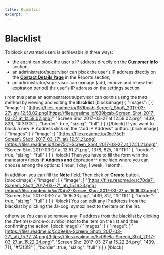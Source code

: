 ```yaml
---
title: Blacklist
excerpt: ''
---
```


# Blacklist

To block unwanted users is achievable in three ways:

* the agent can block the user's IP address directly on the [**Customer Info**](doc:console-applications#section-customer-info) section.
* an administrator/supervisor can block the user's IP address directly on the [**Contact Details Page**](doc:ban-ip-contact-detail) in the Reports section;
* an administrator/supervisor can manage \(add, remove and renew the expiration period\) the user's IP address on the settings section.

From this panel an administrator/supervisor can do this using the third method by viewing and editing the **Blacklist** \[block:image\] { "images": \[ { "image": \[ "[https://files.readme.io/639bcab-Screen\_Shot\_2017-03-27\_at\_12.58.02.png](https://files.readme.io/639bcab-Screen_Shot_2017-03-27_at_12.58.02.png)", "Screen Shot 2017-03-27 at 12.58.02.png", 1439, 826, "\#f3f3f3" \], "border": true, "sizing": "full" } \] } \[/block\] If you want to block a new IP Address click on the "Add IP Address" button. \[block:image\] { "images": \[ { "image": \[ "[https://files.readme.io/0be75c1-Screen\_Shot\_2017-03-27\_at\_12.51.21.png](https://files.readme.io/0be75c1-Screen_Shot_2017-03-27_at_12.51.21.png)", "Screen Shot 2017-03-27 at 12.51.21.png", 1378, 825, "\#f1f1f1" \], "border": true, "sizing": "full" } \] } \[/block\] Then you have to fill the form with the mandatory fields **IP Address and** Expiration\*\* time filed where you can choose among the options: 1 hour, 1 day, 1 week, 1 month.

In addition, you can fill the **Note** field. Then click on **Create** button. \[block:image\] { "images": \[ { "image": \[ "[https://files.readme.io/ac70de7-Screen\_Shot\_2017-03-27\_at\_15.16.33.png](https://files.readme.io/ac70de7-Screen_Shot_2017-03-27_at_15.16.33.png)", "Screen Shot 2017-03-27 at 15.16.33.png", 1439, 812, "\#f1f1f1" \], "border": true, "sizing": "full" } \] } \[/block\] You can edit any IP address from the blacklist by clicking the :fa-cog: symbol next to the item on the list.

otherwise You can also remove any IP address from the blacklist by clicking the :fa-times-circle-o: symbol next to the item on the list and then confirming the action. \[block:image\] { "images": \[ { "image": \[ "[https://files.readme.io/5c09e8a-Screen\_Shot\_2017-03-27\_at\_15.22.24.png](https://files.readme.io/5c09e8a-Screen_Shot_2017-03-27_at_15.22.24.png)", "Screen Shot 2017-03-27 at 15.22.24.png", 1439, 711, "\#f3f3f2" \], "border": true, "sizing": "full" } \] } \[/block\]

